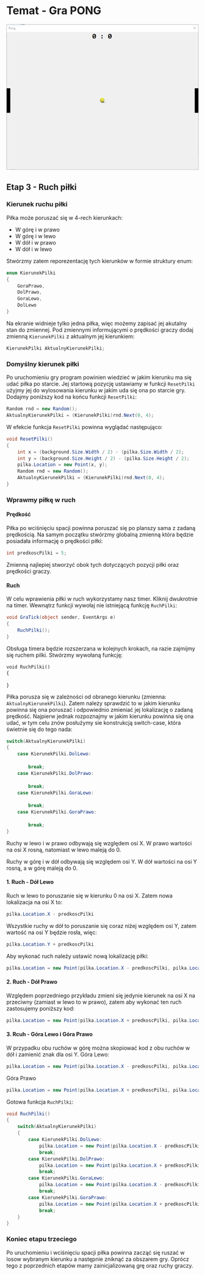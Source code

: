 # Temat - Gra PONG

![screen](Grafiki/T22_screen01.png)

## Etap 3 - Ruch piłki

### Kierunek ruchu piłki

Piłka może poruszać się w 4-rech kierunkach:
* W górę i w prawo
* W górę i w lewo
* W dół i w prawo
* W dół i w lewo

Stwórzmy zatem reporezentację tych kierunków w formie struktury enum:
```csharp
enum KierunekPilki 
{
	GoraPrawo,
	DolPrawo,
	GoraLewo,
	DolLewo
}
```

Na ekranie widnieje tylko jedna piłka, więc możemy zapisać jej akutalny stan do zmiennej. Pod zmiennymi informującymi o prędkości graczy dodaj zmienną `KierunekPilki` z aktualnym jej kierunkiem:

```csharp
KierunekPilki AktualnyKierunekPilki;
```

### Domyślny kierunek piłki

Po uruchomieniu gry program powinien wiedzieć w jakim kierunku ma się udać piłka po starcie. Jej startową pozycję ustawiamy w funkcji `ResetPilki` użyjmy jej do wylosowania kierunku w jakim uda się ona po starcie gry. Dodajmy poniższy kod na końcu funkcji `ResetPilki`:

```csharp
Random rnd = new Random();
AktualnyKierunekPilki = (KierunekPilki)rnd.Next(0, 4);
```
W efekcie funkcja `ResetPilki` powinna wyglądać następująco:

```csharp
void ResetPilki()
{
	int x = (background.Size.Width / 2) - (pilka.Size.Width / 2);
	int y = (background.Size.Height / 2) - (pilka.Size.Height / 2);
	pilka.Location = new Point(x, y);
	Random rnd = new Random();
	AktualnyKierunekPilki = (KierunekPilki)rnd.Next(0, 4);
}
```

### Wprawmy piłkę w ruch

#### Prędkość

Piłka po wciśnięciu spacji powinna poruszać się po planszy sama z zadaną prędkością. Na samym początku stwórzmy globalną zmienną która będzie posiadała informację o prędkości piłki:

```csharp
int predkoscPilki = 5;
```

Zmienną najlepiej stworzyć obok tych dotyczących pozycji piłki oraz prędkości graczy. 

#### Ruch

W celu wprawienia piłki w ruch wykorzystamy nasz timer. Kliknij dwukrotnie na timer. Wewnątrz funkcji wywołaj nie istniejącą funkcję `RuchPilki`:

```csharp
void GraTick(object sender, EventArgs e)
{
    RuchPilki();
}
```

Obsługa timera będzie rozszerzana w kolejnych krokach, na razie zajmijmy się ruchem pilki. Stwórzmy wywołaną funkcję:

```cshapr
void RuchPilki()
{

}
```

Piłka porusza się w zależności od obranego kierunku (zmienna: `AktualnyKierunekPilki`). Zatem należy sprawdzić to w jakim kierunku powinna się ona poruszać i odpowiednio zmieniać jej lokalizację o zadaną prędkość. Najpierw jednak rozpoznajmy w jakim kierunku powinna się ona udać, w tym celu znów posłużymy sie konstrukcją switch-case, która świetnie się do tego nada:

```csharp
switch(AktualnyKierunekPilki)
{
	case KierunekPilki.DolLewo:

		break;
	case KierunekPilki.DolPrawo:

		break;
	case KierunekPilki.GoraLewo:

		break;
	case KierunekPilki.GoraPrawo:

		break;
}
```
Ruchy w lewo i w prawo odbywają się względem osi X. W prawo wartości na osi X rosną, natomiast w lewo maleją do 0.

Ruchy w górę i w dół odbywają się względem osi Y. W dół wartości na osi Y rosną, a w górę maleją do 0.

#### 1. Ruch - Dół Lewo

Ruch w lewo to poruszanie się w kierunku 0 na osi X. Zatem nowa lokalizacja na osi X to:

```csharp
pilka.Location.X - predkoscPilki
```

Wszystkie ruchy w dół to poruszanie się coraz niżej względem osi Y, zatem wartość na osi Y będzie rosła, więc:

```csharp
pilka.Location.Y + predkoscPilki
```

Aby wykonać ruch należy ustawić nową lokalizację piłki:

```csharp
pilka.Location = new Point(pilka.Location.X - predkoscPilki, pilka.Location.Y + predkoscPilki);
```

#### 2. Ruch - Dół Prawo

Względem poprzedniego przykładu zmieni się jedynie kierunek na osi X na przeciwny (zamiast w lewo to w prawo), zatem aby wykonać ten ruch zastosujemy poniższy kod:

```csharp
pilka.Location = new Point(pilka.Location.X + predkoscPilki, pilka.Location.Y + predkoscPilki);
```

#### 3. Rcuh - Góra Lewo i Góra Prawo

W przypadku obu ruchów w górę można skopiować kod z obu ruchów w dół i zamienić znak dla osi Y.
Góra Lewo:
```csharp
pilka.Location = new Point(pilka.Location.X - predkoscPilki, pilka.Location.Y - predkoscPilki);
```

Góra Prawo
```csharp
pilka.Location = new Point(pilka.Location.X + predkoscPilki, pilka.Location.Y - predkoscPilki);
```

Gotowa funkcja `RuchPilki`:

```csharp
void RuchPilki()
{
    switch(AktualnyKierunekPilki)
    {
    	case KierunekPilki.DolLewo:
    		pilka.Location = new Point(pilka.Location.X - predkoscPilki, pilka.   Location.Y + predkoscPilki);
    		break;
    	case KierunekPilki.DolPrawo:
    		pilka.Location = new Point(pilka.Location.X + predkoscPilki, pilka.Location.Y + predkoscPilki);
    		break;
    	case KierunekPilki.GoraLewo:
    		pilka.Location = new Point(pilka.Location.X - predkoscPilki, pilka.Location.Y - predkoscPilki);
    		break;
    	case KierunekPilki.GoraPrawo:
    		pilka.Location = new Point(pilka.Location.X + predkoscPilki, pilka.Location.Y - predkoscPilki);
    		break;
    }
}
```

### Koniec etapu trzeciego 
Po uruchomieniu i wciśnięciu spacji piłka powinna zacząć się ruszać w losow wybranym kierunku a następnie zniknąć za obszarem gry. Oprócz tego z poprzednich etapów mamy zainicjalizowaną grę oraz ruchy graczy.